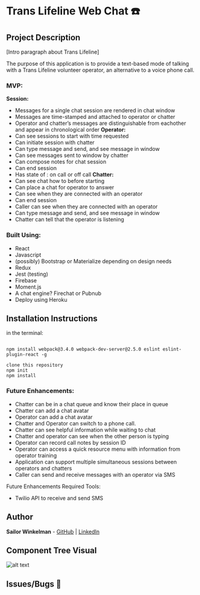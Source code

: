 # **Trans Lifeline Web Chat** ☎️

## Project Description
[Intro paragraph about Trans Lifeline]

The  purpose of this application is to provide a text-based mode of talking with a Trans Lifeline volunteer operator, an alternative to a voice phone call.

### MVP:
**Session:**
* Messages for a single chat session are rendered in chat window
* Messages are time-stamped and attached to operator or chatter
* Operator and chatter’s messages are distinguishable from eachother and appear in chronological order
**Operator:**
* Can see sessions to start with time requested
* Can initiate session with chatter
* Can type message and send, and see message in window
* Can see messages sent to window by chatter
* Can compose notes for chat session
* Can end session
* Has state of : on call or off call
**Chatter:**
* Can see chat how to before starting
* Can place a chat for operator to answer
* Can see when they are connected with an operator
* Can end session
* Caller can see when they are connected with an operator
* Can type message and send, and see message in window
* Chatter can tell that the operator is listening

### Built Using:

* React
* Javascript
* (possibly) Bootstrap or Materialize depending on design needs
* Redux
* Jest (testing)
* Firebase
* Moment.js
* A chat engine? Firechat or Pubnub
* Deploy using Heroku


## Installation Instructions
in the terminal:
```

npm install webpack@3.4.0 webpack-dev-server@2.5.0 eslint eslint-plugin-react -g

clone this repository
npm init
npm install
```
### Future Enhancements:
* Chatter can be in a chat queue and know their place in queue
* Chatter can add a chat avatar
* Operator can add a chat avatar
* Chatter and Operator can switch to a phone call.
* Chatter can see helpful information while waiting to chat
* Chatter and operator can see when the other person is typing
* Operator can record call notes by session ID
* Operator can access a quick resource menu with information from operator training
* Application can support multiple simultaneous sessions between operators and chatters
* Caller can send and receive messages with an operator via SMS

Future Enhancements Required Tools:
* Twilio API to receive and send SMS

## Author
**Sailor Winkelman** - [GitHub](https://github.com/sailor27) | [LinkedIn](https://www.linkedin.com/in/sailor-winkelman-62429152)

## Component Tree Visual
![alt text](src/assets/images/component-tree.png)

## Issues/Bugs 🐛

